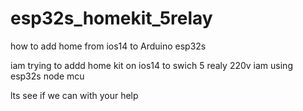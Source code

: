 # esp32s_homekit_5relay
how to add home from ios14  to Arduino esp32s


iam trying to addd home kit on ios14 to swich 5 realy 220v
iam using esp32s node mcu


lts see if we can with your help
